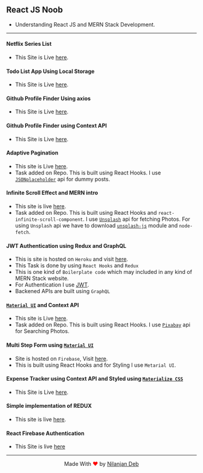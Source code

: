 ## React JS Noob

- Understanding React JS and MERN Stack Development.

---

#### Netflix Series List

- This Site is Live [here](https://jovial-raman-8b81cb.netlify.app).

#### Todo List App Using Local Storage

- This Site is Live [here](https://ecstatic-clarke-0cfe41.netlify.app/).

#### Github Profile Finder Using axios

- This Site is Live [here](https://keen-heyrovsky-4203d6.netlify.app/).

#### Github Profile Finder using Context API

- This Site is Live [here](https://github-finder-nil.web.app/).

#### Adaptive Pagination

- This site is Live [here](https://pagination-v1.web.app/).
- Task added on Repo. This is built using React Hooks. I use [`JSONplaceholder`](https://jsonplaceholder.typicode.com/) api for dummy posts.

#### Infinite Scroll Effect and MERN intro

- This site is live [here](https://infi--scroll.herokuapp.com/).
- Task added on Repo. This is built using React Hooks and `react-infinite-scroll-component`. I use [`Unsplash`](https://unsplash.com/) api for fetching Photos. For using `Unsplash` api we have to download [`unsplash-js`](https://www.npmjs.com/package/unsplash-js) module and `node-fetch`.

#### JWT Authentication using Redux and GraphQL

- This is site is hosted on `Heroku` and visit [here](https://jwt-noob.herokuapp.com).
- This Task is done by using `React Hooks` and `Redux`
- This is one kind of `Boilerplate code` which may included in any kind of MERN Stack website.
- For Authentication I use [JWT](https://jwt.io/JsonWebToken).
- Backened APIs are built using `GraphQL`

#### [`Material UI`](https://material-ui.com/) and Context API

- This site is Live [here](https://react-v1-ui.web.app/).
- Task added on Repo. This is built using React Hooks. I use [`Pixabay`](https://pixabay.com/) api for
  Searching Photos.

#### Multi Step Form using [`Material UI`](https://material-ui.com/)

- Site is hosted on `Firebase`, Visit [here](https://pagination-v1.web.app/).
- This is built using React Hooks and for Styling I use `Metarial UI`.

#### Expense Tracker using Context API and Styled using [`Materialize CSS`](https://materializecss.com/)

- This Site is Live [here](https://laughing-cray-b07fd1.netlify.app/).

#### Simple implementation of REDUX

- This site is live [here](https://redux-noob.web.app/).

#### React Firebase Authentication

- This Site is live [here](https://react-firebase-auth-nil.web.app/auth)

---

<p style="text-align: center;">Made With<span style="color: red;"> &#10084; </span>by <a href="https://github.com/nil1729" target="_blank"> Nilanjan Deb </a> </p>
